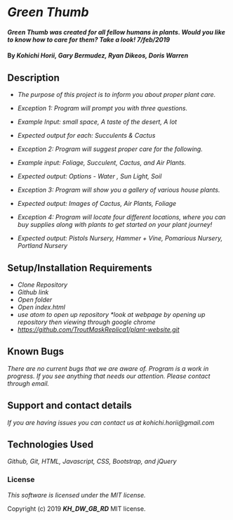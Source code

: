 # _Green Thumb_

#### _Green Thumb was created for all fellow humans in plants. Would you like to know how to care for them? Take a look!  7/feb/2019_

#### By _Kohichi Horii, Gary Bermudez, Ryan Dikeos, Doris Warren_

## Description

* _The purpose of this project is to inform you about proper plant care._

* _Exception 1: Program will prompt you with three questions._
* _Example Input: small space, A taste of the desert, A lot_
* _Expected output for each: Succulents & Cactus_
* _Exception 2: Program will suggest proper care for the following._
* _Example input: Foliage, Succulent, Cactus, and Air Plants._
* _Expected output: Options - Water , Sun Light, Soil_
* _Exception 3: Program will show you a gallery of various house plants._
* _Expected output: Images of Cactus, Air Plants, Foliage_
* _Exception 4: Program will locate four different locations, where you can buy supplies along with plants to get started on your plant journey!_
* _Expected output: Pistols Nursery, Hammer + Vine, Pomarious Nursery, Portland Nursery_


## Setup/Installation Requirements

* _Clone Repository_
* _Github link_
* _Open folder_
* _Open index.html_
* _use atom to open up repository *look at webpage by opening up repository then viewing through google chrome_
* _https://github.com/TroutMaskReplica1/plant-website.git_

## Known Bugs

_There are no current bugs that we are aware of. Program is a work in progress. If you see anything that needs our attention. Please contact through email._

## Support and contact details

_If you are having issues you can contact us at kohichi.horii@gmail.com_

## Technologies Used

_Github, Git, HTML, Javascript, CSS, Bootstrap, and jQuery_


### License

*This software is licensed under the MIT license.*

Copyright (c) 2019 **_KH_DW_GB_RD_** MIT license.
